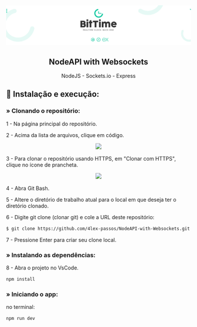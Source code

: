 
<p align="center">
    <img src="https://github.com/4lex-passos/NodeAPI-with-Websockets/blob/master/public/README-HEADER-TEMPLATE.png" />
</p>

<h2 align="center">
   NodeAPI with Websockets
</h2>

<p align="center">
    NodeJS - Sockets.io - Express
</p>


## 🎍 Instalação e execução:

### » Clonando o repositório:

1 - Na página principal do repositório.

2 - Acima da lista de arquivos, clique em código.

<p align="center">
    <img width ="50%" src="https://docs.github.com/assets/images/help/repository/code-button.png" />
</p>

3 - Para clonar o repositório usando HTTPS, em "Clonar com HTTPS", clique no ícone de prancheta.

<p align="center">
    <img width ="50%" src="https://docs.github.com/assets/images/help/repository/https-url-clone.png" />
</p>

4 - Abra Git Bash.

5 - Altere o diretório de trabalho atual para o local em que deseja ter o diretório clonado.

6 - Digite git clone (clonar git) e cole a URL deste repositório:

```sh
$ git clone https://github.com/4lex-passos/NodeAPI-with-Websockets.git
```

7 - Pressione Enter para criar seu clone local.

### » Instalando as dependências:

8 - Abra o projeto no VsCode.

```sh
npm install
```

### » Iniciando o app:

no terminal:
```sh
npm run dev
```
